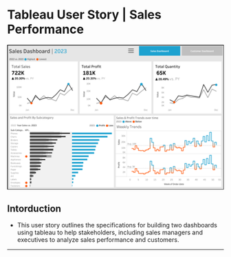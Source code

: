 # Tableau User Story | Sales Performance

![alt text](https://github.com/knagabharathi/Tableau/blob/main/Sales%20Dashboard.png)

## Intorduction
- This user story outlines the specifications for building two dashboards using tableau to help stakeholders, including sales managers and executives to analyze sales performance and customers. 
---

